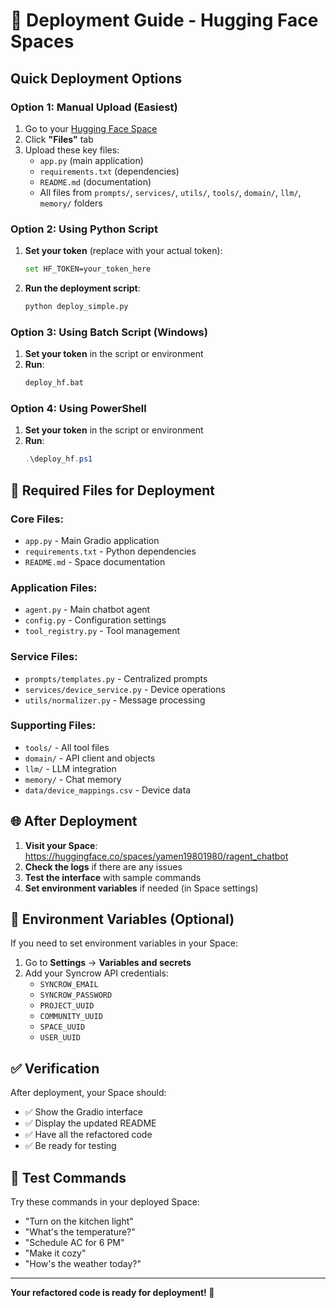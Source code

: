 # 🚀 Deployment Guide - Hugging Face Spaces

## Quick Deployment Options

### Option 1: Manual Upload (Easiest)
1. Go to your [Hugging Face Space](https://huggingface.co/spaces/yamen19801980/ragent_chatbot)
2. Click **"Files"** tab
3. Upload these key files:
   - `app.py` (main application)
   - `requirements.txt` (dependencies)
   - `README.md` (documentation)
   - All files from `prompts/`, `services/`, `utils/`, `tools/`, `domain/`, `llm/`, `memory/` folders

### Option 2: Using Python Script
1. **Set your token** (replace with your actual token):
   ```bash
   set HF_TOKEN=your_token_here
   ```

2. **Run the deployment script**:
   ```bash
   python deploy_simple.py
   ```

### Option 3: Using Batch Script (Windows)
1. **Set your token** in the script or environment
2. **Run**:
   ```bash
   deploy_hf.bat
   ```

### Option 4: Using PowerShell
1. **Set your token** in the script or environment
2. **Run**:
   ```powershell
   .\deploy_hf.ps1
   ```

## 🔧 Required Files for Deployment

### Core Files:
- `app.py` - Main Gradio application
- `requirements.txt` - Python dependencies
- `README.md` - Space documentation

### Application Files:
- `agent.py` - Main chatbot agent
- `config.py` - Configuration settings
- `tool_registry.py` - Tool management

### Service Files:
- `prompts/templates.py` - Centralized prompts
- `services/device_service.py` - Device operations
- `utils/normalizer.py` - Message processing

### Supporting Files:
- `tools/` - All tool files
- `domain/` - API client and objects
- `llm/` - LLM integration
- `memory/` - Chat memory
- `data/device_mappings.csv` - Device data

## 🌐 After Deployment

1. **Visit your Space**: https://huggingface.co/spaces/yamen19801980/ragent_chatbot
2. **Check the logs** if there are any issues
3. **Test the interface** with sample commands
4. **Set environment variables** if needed (in Space settings)

## 🔑 Environment Variables (Optional)

If you need to set environment variables in your Space:
1. Go to **Settings** → **Variables and secrets**
2. Add your Syncrow API credentials:
   - `SYNCROW_EMAIL`
   - `SYNCROW_PASSWORD`
   - `PROJECT_UUID`
   - `COMMUNITY_UUID`
   - `SPACE_UUID`
   - `USER_UUID`

## ✅ Verification

After deployment, your Space should:
- ✅ Show the Gradio interface
- ✅ Display the updated README
- ✅ Have all the refactored code
- ✅ Be ready for testing

## 🎯 Test Commands

Try these commands in your deployed Space:
- "Turn on the kitchen light"
- "What's the temperature?"
- "Schedule AC for 6 PM"
- "Make it cozy"
- "How's the weather today?"

---

**Your refactored code is ready for deployment! 🚀**
